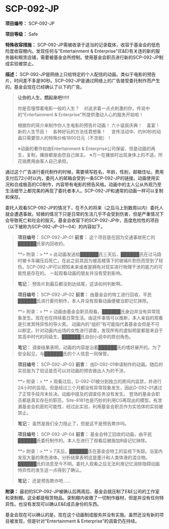 # SCP-092-JP
**项目编号：** SCP-092-JP

**项目等级：** Safe

**特殊收容措施：** SCP-092-JP需被收录于适当的记录载体，收容于基金会的低危险度收容棚内。发现任何与"Entertainment & Enterprise"(E&E)有关连的新的服务器和租赁店铺，需要被基金会所控制。使用基金会职员进行新的SCP-092-JP制成实验被禁止。

**描述：** SCP-092-JP是网络上只给特定的个人配信的动画。类似于电影的预告片，时间差不多是90秒。SCP-092-JP是通过网络上的广告接受委托制作而产生的。基金会现在已经确认了以下的广告。


> **让你的人生，燃起来吧!!!!!** 
> 
> 你是否憧憬着电影一般的人生？　对追求着一点点刺激的你，传说中的"Entertainment & Enterprise"所提供激动人心的服务开始啦！
> 
> 根据你的简介来制作你人生电影的预告片动画！
六十诞辰庆典！　喜宴！　新的人生节目！　各种好玩的方法任君想象！　
宣传活动中、约90秒的动画只需要惊人的特殊价格1800日元（不含税）！
> 
> ※动画的著作权由Entertainment & Enterprise公司保留、但是动画的再生，复制，播放都是由您自己做主。
※万一在播放时出现身体上的不适，所花销费用由客人自己承担。
> 

通过这个广告进行委托制作的时候，需要填写姓名，年龄，性别，邮箱住址。费用支付后72小时以内，委托人的邮箱会受到一条SCP-092-JP的链接。动画使用实况和合成极高的CG制作，内容带有电影的预告风格。动画中的主人公从外观乃至生活细节上都完美的再现了委托者本人。SCP-092-JP和通常的动画一样可以复制和保存。

委托人观看SCP-092-JP的情况下，在不久的将来（之后马上到数周以内）委托人就会遭遇事故。轻微的情况下只是日常的生活几乎不会受到伤害，但是严重情况下会导致死亡和社会的毁灭。基金会收容下的SCP-092-JP中，高度危险性的项目（以下被称为SCP-092-JP-01～04）的内容如下。


> **项目编号：** SCP-092-JP-01
**前言：** 这个项目是在因为交通事故死亡的██████氏家内回收的。
> 
> 
> 
> **> 附录：> ** > 此动画发送给██████氏三天后，██████氏在过马路时被卡车碾压后死亡。在此之前其因为被高楼落下的玻璃片割伤而受到了轻伤。SCP-092-JP可以预知未来或者是拥有对现实进行物理干涉的能力的可能性是存在的。
> 一起观看动画的朋友并没有受到影响。
> 
> **笔记：** 预告片到最后都没到达结尾，这该如何判断啊。
> 


> **项目编号：** SCP-092-JP-02
**前言：** 由基金会的特工进行回收，平民██████氏进行委托制作，本人并没有观看动画便被当即记忆抹除。
> 
> 
> 
> **> 附录：> ** > 动画由基金会职员观看，██████氏身边并没有异常现象发生。现在也在持续着日常生活。由这件事情可以推断，本人亲自的观看是引发其特异性的导火索。
> 动画内的“组织”有可能指代着基金会但是不可以断定。针对动画内出场的女性进行调查，发现所有的虚拟明星都是来自于其高中时代的同级生，██████氏自创小说中的原创角色。
> 
> **笔记：** 调查结果表明，动画的内容是沿着██████氏的嗜好展开的。为了安全起见，与██████氏的个人信息一同保管。
> 


> **项目编号：** SCP-092-JP-03
**前言：** 由D-092-01申请制作的动画。随后的实验是为了验证是否可以对动画的预告做出人为的干涉。
> 
> 
> 
> **> 附录：> ** > 观看过后，D-092-01被分到独立的房间内监禁，并进行24小时的监视。但是经过三个月都没有异常现象发生，因此D-092-01通过了正常手段月末处决。动画中提及的调查任务没有发生。
> 登场的基金会职员都是真实存在的职员，Site-8181也是巧妙的利用CG再现出的模型。有泄漏基金会机密的可能性，经过此实验，利用基金会职员作为实验体的实验被禁止。
> 
> **笔记：** 虽然是我们全力阻止了，但是这不是预告欺诈吗。
> 


> **项目编号：** SCP-092-JP-04
**前言：** 基金会特工回收的动画，由平民██████氏委托制作的。本人在进行了观看后被施加B级记忆抹除。
> 
> 
> 
> **> 附录：> ** > 7天后，██████氏在基金会特工的监视下失踪。浴室内发现大量的黑色液体。分析结果表明这是墨汁和人类体液的混合物。
> ██████氏的消息至今不明。委托人观看之后无法利用记忆消除阻碍动画特异性的发生这一点得到了确认。
> 
> **笔记：** 还是预告欺诈吧……
> 

**附录：** 最初的SCP-092-JP被确认后两周后、基金会就压制了E&E公司的工作室和录制棚。这全都是租赁物品。录制棚内收缴了一切制作器材，但是并没有任何特异性。也没有发现可以确认E&E成员身份的东西。

基金会现在可以确认的是，现在这个动画制成服务并没有实施。虽然还没有新的项目被发现，但是针对“Entertainment & Enterprise”的调查仍在持续。

